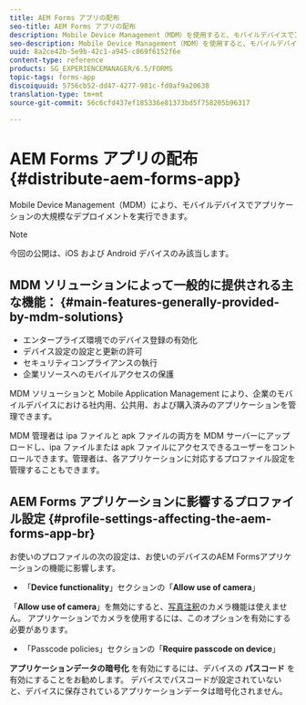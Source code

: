 ```yaml
---
title: AEM Forms アプリの配布
seo-title: AEM Forms アプリの配布
description: Mobile Device Management（MDM）を使用すると、モバイルデバイスでアプリケーションの大規模なデプロイメントを実行できます。
seo-description: Mobile Device Management（MDM）を使用すると、モバイルデバイスでアプリケーションの大規模なデプロイメントを実行できます。
uuid: 8a2ce42b-5e9b-42c1-a945-c069f6152f6e
content-type: reference
products: SG_EXPERIENCEMANAGER/6.5/FORMS
topic-tags: forms-app
discoiquuid: 5756cb52-dd47-4277-981c-fd0af9a20638
translation-type: tm+mt
source-git-commit: 56c6cfd437ef185336e81373bd5f758205b96317

---
```



# AEM Forms アプリの配布 {#distribute-aem-forms-app}

Mobile Device Management（MDM）により、モバイルデバイスでアプリケーションの大規模なデプロイメントを実行できます。

>[!NOTE]
>
>今回の公開は、iOS および Android デバイスのみ該当します。

## MDM ソリューションによって一般的に提供される主な機能： {#main-features-generally-provided-by-mdm-solutions}

* エンタープライズ環境でのデバイス登録の有効化
* デバイス設定の設定と更新の許可
* セキュリティコンプライアンスの執行
* 企業リソースへのモバイルアクセスの保護

MDM ソリューションと Mobile Application Management により、企業のモバイルデバイスにおける社内用、公共用、および購入済みのアプリケーションを管理できます。

MDM 管理者は ipa ファイルと apk ファイルの両方を MDM サーバーにアップロードし、ipa ファイルまたは apk ファイルにアクセスできるユーザーをコントロールできます。管理者は、各アプリケーションに対応するプロファイル設定を管理することもできます。

## AEM Forms アプリケーションに影響するプロファイル設定 {#profile-settings-affecting-the-aem-forms-app-br}

お使いのプロファイルの次の設定は、お使いのデバイスのAEM Formsアプリケーションの機能に影響します。

* 「**Device functionality**」セクションの「**Allow use of camera**」

「**Allow use of camera**」を無効にすると、[写真注釈](/help/forms/using/add-attachments.md)のカメラ機能は使えません。 アプリケーションでカメラを使用するには、このオプションを有効にする必要があります。

* 「Passcode policies」セクションの「**Require passcode on device**」

**アプリケーションデータの暗号化** を有効にするには、デバイスの **パスコード** を有効にすることをお勧めします。 デバイスでパスコードが設定されていないと、デバイスに保存されているアプリケーションデータは暗号化されません。
